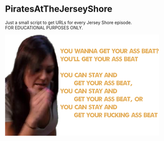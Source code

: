 # PiratesAtTheJerseyShore  

Just a small script to get URLs for every Jersey Shore episode.  
FOR EDUCATIONAL PURPOSES ONLY.  

![you can stay and get your data scraped](/assets/J-GOAT.png "you can stay and get your data scraped")

